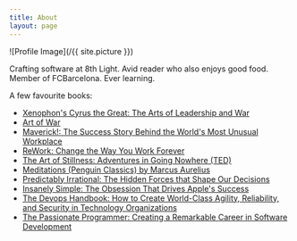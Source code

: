 ```yaml
---
title: About
layout: page
---
```

![Profile Image](/{{ site.picture }})

<p>Crafting software at 8th Light. Avid reader
who also enjoys good food. Member of FCBarcelona. Ever learning.</p>

<p>A few favourite books:</p>

<ul class="skill-list">
  <li><a href="https://www.amazon.co.uk/Xenophons-Cyrus-Great-Arts-Leadership-ebook/dp/B003JTHWUK/ref=sr_1_1?ie=UTF8&qid=1498832844&sr=8-1&keywords=Xenophon%27s+Cyrus+the+Great%3A+The+Arts+of+Leadership+and+War">Xenophon's Cyrus the Great: The Arts of Leadership and War</a></li>
  <li><a href="https://www.amazon.co.uk/Sun-Tzus-Art-War-Tzu/dp/0804839441/ref=sr_1_4?ie=UTF8&qid=1501963969&sr=8-4&keywords=art+of+war+lionel+giles">Art of War</a></li>
  <li><a href="https://www.amazon.co.uk/Maverick-Success-Behind-Unusual-Workplace/dp/0712678867/ref=sr_1_1?s=books&ie=UTF8&qid=1501964133&sr=1-1&keywords=maverick">Maverick!: The Success Story Behind the World's Most Unusual Workplace</a></li>
  <li><a href="https://www.amazon.co.uk/ReWork-Change-Way-Work-Forever/dp/0091929784/ref=sr_1_1?s=books&ie=UTF8&qid=1501964239&sr=1-1&keywords=rework">ReWork: Change the Way You Work Forever</a></li>
  <li><a href="https://www.amazon.co.uk/d/cka/Art-Stillness-Adventures-Going-Nowhere-TED/1471138860/ref=sr_1_1?s=books&ie=UTF8&qid=1501964309&sr=1-1&keywords=art+of+stillness">The Art of Stillness: Adventures in Going Nowhere (TED)</a></li>
  <li><a href="https://www.amazon.co.uk/Meditations-Penguin-Classics-Marcus-Aurelius/dp/0140449337/ref=sr_1_7?s=books&ie=UTF8&qid=1501964372&sr=1-7&keywords=meditations+marcus+aurelius">Meditations (Penguin Classics) by Marcus Aurelius</a></li>
  <li><a href="https://www.amazon.co.uk/Predictably-Irrational-Hidden-Forces-Decisions/dp/0007256531/ref=sr_1_1?s=books&ie=UTF8&qid=1501964449&sr=1-1&keywords=predictably+irrational">Predictably Irrational: The Hidden Forces that Shape Our Decisions</a></li>
  <li><a href="https://www.amazon.co.uk/Insanely-Simple-Obsession-Drives-Success/dp/067092119X/ref=sr_1_1?s=books&ie=UTF8&qid=1501964564&sr=1-1&keywords=insanely+simple">Insanely Simple: The Obsession That Drives Apple's Success</a></li>
  <li><a href="https://www.amazon.co.uk/Devops-Handbook-World-Class-Reliability-Organizations/dp/1942788002/ref=sr_1_1?s=books&ie=UTF8&qid=1501964655&sr=1-1&keywords=the+devops+handbook">The Devops Handbook: How to Create World-Class Agility, Reliability, and Security in Technology Organizations</a></li>
  <li><a href="https://www.amazon.co.uk/Passionate-Programmer-Remarkable-Development-Pragmatic/dp/1934356344/ref=sr_1_1?s=books&ie=UTF8&qid=1501964823&sr=1-1&keywords=the+passionate+programmer">The Passionate Programmer: Creating a Remarkable Career in Software Development </a></li>
</ul>
